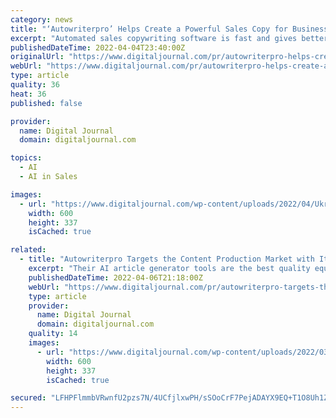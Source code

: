 ```yaml
---
category: news
title: "‘Autowriterpro’ Helps Create a Powerful Sales Copy for Businesses through AI-Powered Content Creation Tool"
excerpt: "Automated sales copywriting software is fast and gives better results. Autowriterpro provides customers and businesses with an AI-powered content creation tool that helps writers produce effective and intriguing sales copy. It’s a paid tool that comes ..."
publishedDateTime: 2022-04-04T23:40:00Z
originalUrl: "https://www.digitaljournal.com/pr/autowriterpro-helps-create-a-powerful-sales-copy-for-businesses-through-ai-powered-content-creation-tool"
webUrl: "https://www.digitaljournal.com/pr/autowriterpro-helps-create-a-powerful-sales-copy-for-businesses-through-ai-powered-content-creation-tool"
type: article
quality: 36
heat: 36
published: false

provider:
  name: Digital Journal
  domain: digitaljournal.com

topics:
  - AI
  - AI in Sales

images:
  - url: "https://www.digitaljournal.com/wp-content/uploads/2022/04/Ukraine-UNESCO-AFP-1K-01-600x337.jpg"
    width: 600
    height: 337
    isCached: true

related:
  - title: "Autowriterpro Targets the Content Production Market with Its AI Article Generators Available at the Best Premium Packages"
    excerpt: "Their AI article generator tools are the best quality equipment ... Its text to speech software is a dynamic tool to translate text into 70+ languages. The platform offers a range of features integrated into the Autowriterpro dashboard."
    publishedDateTime: 2022-04-06T21:18:00Z
    webUrl: "https://www.digitaljournal.com/pr/autowriterpro-targets-the-content-production-market-with-its-ai-article-generators-available-at-the-best-premium-packages"
    type: article
    provider:
      name: Digital Journal
      domain: digitaljournal.com
    quality: 14
    images:
      - url: "https://www.digitaljournal.com/wp-content/uploads/2022/03/56b6af28ca0363074bfe62855a5413e8b45915d2-600x337.jpg"
        width: 600
        height: 337
        isCached: true

secured: "LFHPFlmmbVRwnfU2pzs7N/4UCfjlxwPH/sSOoCrF7PejADAYX9EQ+T1O8Uh1Zfu8BZL0Z0tUzhH/OYb+x9UD1lpH2Dc9O+EXCu02Cm5U6XXu8zgRll3PrFBYo9qssIt4loG3JVSCErGCwCTBrsaqwq34Xe6+i6CRF/M12CxWtygvhjmHV3KqSjFbAYoyRViDJJwZGX6XGjvTZVD4s+8Ik+m3T5DfDLGvLeOjTgHmQEhhNWo9pKlFnDtfHdOLgQr5jxZekD+bEoiY1IXsXhye6G24xTsqm3RH5+MSGRGoua15ouWL/ro3twW1rJbscvc7160jOTqAdegEeLEmAFhXXJbSvwTeZlDI9WoMbX79R7E=;9MI+JxaNhrwAvWHJiUtJpQ=="
---
```


